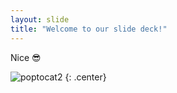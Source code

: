 ```yaml
---
layout: slide
title: "Welcome to our slide deck!"
---
```


Nice 😎

![poptocat2](https://octodex.github.com/images/poptocat_v2.png)
{: .center}
